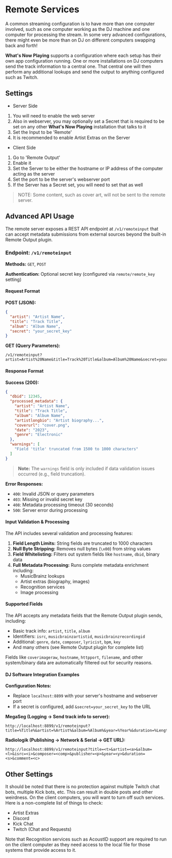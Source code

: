 # Remote Services

A common streaming configuration is to have more than one computer
involved, such as one computer working as the DJ machine and one computer
for processing the stream.  In some very advanced configurations, there
might even be more than on DJ on different computers swapping back and
forth!

**What's Now Playing** supports a configuration where each setup has
their own app configuration running.  One or more installations on
DJ computers send the track information to a central one.  That
central one will then perform any additional lookups and send the
output to anything configured such as Twitch.

## Settings

* Server Side

1. You will need to enable the web server
2. Also in webserver, you may optionally set a Secret that is required to be set on any
   other **What's Now Playing** installation that talks to it
3. Set the Input to be 'Remote'
4. It is recommended to enable Artist Extras on the Server

* Client Side

1. Go to 'Remote Output'
2. Enable it
3. Set the Server to be either the hostname or IP address of the computer
   acting as the server
4. Set the port to be the server's webserver port
5. If the Server has a Secret set, you will need to set that as well

> NOTE: Some content, such as cover art, will not be sent to the remote server.

## Advanced API Usage

The remote server exposes a REST API endpoint at `/v1/remoteinput` that can
accept metadata submissions from external sources beyond the built-in Remote Output plugin.

### Endpoint: `/v1/remoteinput`

**Methods:** `GET`, `POST`

**Authentication:** Optional secret key (configured via `remote/remote_key` setting)

#### Request Format

**POST (JSON):**

```json
{
  "artist": "Artist Name",
  "title": "Track Title",
  "album": "Album Name",
  "secret": "your_secret_key"
}
```

**GET (Query Parameters):**

```url
/v1/remoteinput?artist=Artist%20Name&title=Track%20Title&album=Album%20Name&secret=your_secret_key
```

#### Response Format

**Success (200):**

```json
{
  "dbid": 12345,
  "processed_metadata": {
    "artist": "Artist Name",
    "title": "Track Title",
    "album": "Album Name",
    "artistlongbio": "Artist biography...",
    "coverurl": "cover.png",
    "date": "2023",
    "genre": "Electronic"
  },
  "warnings": [
    "Field 'title' truncated from 1500 to 1000 characters"
  ]
}
```

> **Note:** The `warnings` field is only included if data validation issues occurred (e.g., field truncation).

**Error Responses:**

* `400`: Invalid JSON or query parameters
* `403`: Missing or invalid secret key
* `408`: Metadata processing timeout (30 seconds)
* `500`: Server error during processing

#### Input Validation & Processing

The API includes several validation and processing features:

1. **Field Length Limits:** String fields are truncated to 1000 characters
2. **Null Byte Stripping:** Removes null bytes (`\x00`) from string values
3. **Field Whitelisting:** Filters out system fields like `hostname`, `dbid`, binary data
4. **Full Metadata Processing:** Runs complete metadata enrichment including:
   * MusicBrainz lookups
   * Artist extras (biography, images)
   * Recognition services
   * Image processing

#### Supported Fields

The API accepts any metadata fields that the Remote Output plugin sends, including:

* Basic track info: `artist`, `title`, `album`
* Identifiers: `isrc`, `musicbrainzartistid`, `musicbrainzrecordingid`
* Additional: `genre`, `date`, `composer`, `lyricist`, `bpm`, `key`
* And many others (see Remote Output plugin for complete list)

Fields like `coverimageraw`, `hostname`, `httpport`, `filename`, and other system/binary data are automatically filtered out for security reasons.

#### DJ Software Integration Examples

**Configuration Notes:**
- Replace `localhost:8899` with your server's hostname and webserver port
- If a secret is configured, add `&secret=your_secret_key` to the URL

**MegaSeg (Logging → Send track info to server):**

```url
http://localhost:8899/v1/remoteinput?title=%Title%&artist=%Artist%&album=%Album%&year=%Year%&duration=%LengthSeconds%&bpm=%BPM%&composer=%Composer%&lyricist=%Lyricist%&publisher=%Publisher%
```

**Radiologik (Publishing → Network & Serial → GET URL):**

```url
http://localhost:8899/v1/remoteinput?title=<t>&artist=<a>&album=<l>&isrc=<i>&composer=<comp>&publisher=<p>&year=<y>&duration=<s>&comment=<c>
```

## Other Settings

It should be noted that there is no protection against multiple Twitch chat bots,
multiple Kick bots, etc.  This can result in double posts and other weirdness.
On the client computers, you will want to turn off such services.  Here is a
non-complete list of things to check:

* Artist Extras
* Discord
* Kick Chat
* Twitch (Chat and Requests)

Note that Recognition services such as AcoustID support are required to run
on the client computer as they need access to the local file for those systems
that provide access to it.
